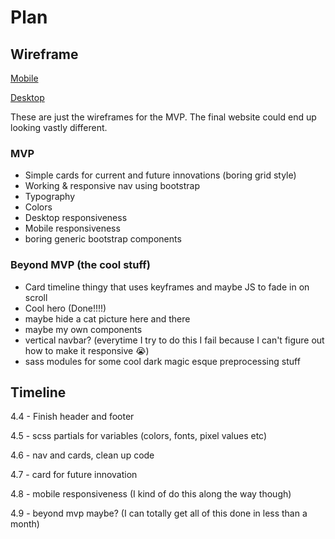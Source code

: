 # Plan

## Wireframe

[Mobile](https://wireframe.cc/vnKmNr)

[Desktop](https://wireframe.cc/PPbfG5)

These are just the wireframes for the MVP. The final website could end up looking vastly different.

### MVP

- Simple cards for current and future innovations (boring grid style)
- Working & responsive nav using bootstrap
- Typography
- Colors
- Desktop responsiveness
- Mobile responsiveness
- boring generic bootstrap components


### Beyond MVP (the cool stuff)

- Card timeline thingy that uses keyframes and maybe JS to fade in on scroll
- Cool hero (Done!!!!)
- maybe hide a cat picture here and there
- maybe my own components
- vertical navbar? (everytime I try to do this I fail because I can't figure out how to make it responsive :sob:)
- sass modules for some cool dark magic esque preprocessing stuff

## Timeline

4.4 - Finish header and footer

4.5 - scss partials for variables (colors, fonts, pixel values etc)

4.6 - nav and cards, clean up code

4.7 - card for future innovation

4.8 - mobile responsiveness (I kind of do this along the way though)

4.9 - beyond mvp maybe? (I can totally get all of this done in less than a month)
